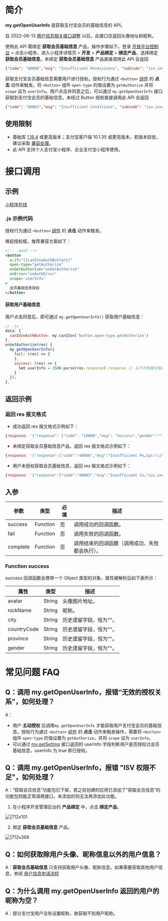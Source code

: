 # 简介
**my.getOpenUserInfo** 是获取支付宝会员的基础信息的 API。

自 2022-06-13 [用户信息相关接口调整](https://forum.alipay.com/mini-app/post/73101020) 以后，此接口仅返回头像地址和昵称。

使用此 API 需绑定 **获取会员基础信息** 产品，操作步骤如下。登录 [开放平台控制台](https://openhome.alipay.com/develop/manage) > 点击小程序，进入小程序详情页 > **开发** > **产品绑定** > **绑定产品**，选择绑定 **获取会员基础信息**。未绑定 **获取会员基础信息** 产品直接调用此 API 会返回
```json
{"code": "40006","msg": "Insufficient Permissions", "subCode": "isv.insufficient-isv-permissions", "subMsg": "ISV权限不足，建议在开发者中心检查对应功能是否已经添加，解决办法详见：https://docs.open.alipay.com/common/isverror"}
```

获取支付宝会员基础信息需要用户进行授权。授权行为通过 `<button>` [组件](https://opendocs.alipay.com/mini/component/button) 的 **点击** 动作来触发。将 `<button>` 组件 `open-type` 的值设置为 `getAuthorize` 并将 `scope` 设为 `userInfo`。用户点击并同意之后，可以通过 `my.getOpenUserInfo` 接口获取到支付宝会员的基础信息。未经过 Button 授权直接调用此 API 会返回
```json
{"code": "40003","msg": "Insufficient Conditions", "subCode": "isv.invalid-auth-relations", "subMsg": "无效的授权关系"}
```

## 使用限制
- 基础库 [1.16.4](https://opendocs.alipay.com/mini/framework/lib) 或更高版本；支付宝客户端 10.1.35 或更高版本。若版本较低，建议采取 [兼容处理](https://opendocs.alipay.com/mini/framework/compatibility)。
- 此 API 支持个人支付宝小程序、企业支付宝小程序使用。

# 接口调用

## 示例
[小程序在线](https://opendocs.alipay.com/openbox/mini/opendocs/get-user-info?view=preview&defaultPage=pages/index/index&defaultOpenedFiles=pages/index/index&theme=light) 

### .js 示例代码
授权行为通过 `<button>` [组件](https://opendocs.alipay.com/mini/component/button) 的 **点击** 动作来触发。

唤起授权框，推荐兼容方案如下：
```html
<!-- .axml -->
<button
  a:if="{{canIUseAuthButton}}"
  open-type="getAuthorize" 
  onGetAuthorize="onGetAuthorize"
  onError="onAuthError" 
  scope='userInfo'
>
  会员基础信息授权
</button>
```

#### 获取用户基础信息

用户点击同意后，即可通过 `my.getOpenUserInfo()` 获取用户基础信息：
```javascript
// .js 
data: {
  canIUseAuthButton: my.canIUse('button.open-type.getAuthorize')
},
onGetAuthorize(res) {
  my.getOpenUserInfo({
    fail: (res) => {
    },
    success: (res) => {
      let userInfo = JSON.parse(res.response).response // 以下方的报文格式解析两层 response
    }
  });
},
```

## 返回示例

### 返回 res 报文格式

- 成功返回 res 报文格式示例如下：<br />
```js
{response: '{"response": {"code": "10000","msg": "Success","gender":"","countryCode":"","province":"","city":"","nickName": "XXX","avatar": "https://tfs.alipayobjects.com/images/partner/XXXXXXXX"}}'}
```
- 未绑定获取会员基础信息产品，返回 res 报文格式示例如下：<br />
```js
{response: '{"response":{"code":"40006","msg":"Insufficient Pe…tps:\\/\\/docs.open.alipay.com\\/common\\/isverror"}}'}
```

- 用户未授权获取会员基础信息，返回 res 报文格式示例如下：<br />
```js
{response: '{"response":{"code":"40003","msg":"Insufficient Co…"isv.invalid-auth-relations","subMsg":"无效的授权关系"}}'}
```

## 入参
| **参数** | **类型** | **必填** | **描述** |
| --- | --- | --- | --- |
| success | Function | 否 | 调用成功的回调函数。 |
| fail | Function | 否 | 调用失败的回调函数。 |
| complete | Function | 否 | 调用结束的回调函数（调用成功、失败都会执行）。 |

### Function success
success 回调函数会携带一个 Object 类型的对象，属性被解析后如下表所示：

| **属性** | **类型** | **描述** |
| --- | --- | --- |
| avatar | String | 头像图片地址。 |
| nickName | String | 昵称。 |
| city | String | 历史遗留字段，恒为""。 |
| countryCode | String | 历史遗留字段，恒为""。 |
| province | String | 历史遗留字段，恒为""。 |
| gender | String | 历史遗留字段，恒为""。 |

# 常见问题 FAQ
## Q：调用 my.getOpenUserInfo，报错“无效的授权关系”，如何处理？
A：
- 用户 **主动授权** 后调用`my.getOpenUserInfo` 才能获取用户支付宝会员的基础信息。授权行为通过 `<button>` [组件](https://opendocs.alipay.com/mini/component/button) 的 **点击** 动作来触发操作，需要将 `<button>` 组件 `open-type` 的值设置为 `getAuthorize`，并将 `scope` 设为 `userInfo`。
- 可以通过 [my.getSetting](https://opendocs.alipay.com/mini/api/xmk3ml) 接口返回的 userInfo 字段判断用户是否授权过会员基础信息，userInfo 为 true 即已授权。

## Q：调用 my.getOpenUserInfo，报错 "ISV 权限不足"，如何处理？
A：“获取会员信息”功能包已下架，若之前创建的应用已添加了“获取会员信息”的功能包则能正常调用接口，未添加的则无法再添加此功能。 

1. 在小程序开发管理后台的 **产品绑定** 中，点击 **绑定产品**。

![|712x101](https://gw.alipayobjects.com/mdn/rms_390dfd/afts/img/A*XL89TIDxbVoAAAAAAAAAAAAAARQnAQ)

2. 绑定 **获取会员基础信息** 产品。

![|712x369](https://gw.alipayobjects.com/mdn/rms_390dfd/afts/img/A*WaCESJQ8cBwAAAAAAAAAAAAAARQnAQ)

## Q：如何获取除用户头像、昵称信息以外的用户信息？
A：**获取会员基础信息** 只支持获取用户头像、昵称信息。如果需要获取其他用户信息，参阅 [用户信息申请流程](https://opendocs.alipay.com/common/02kkuu)

## Q：为什么调用 my.getOpenUserInfo 返回的用户的昵称为空？
A：部分支付宝用户没有设置昵称，故获取不到用户昵称。
